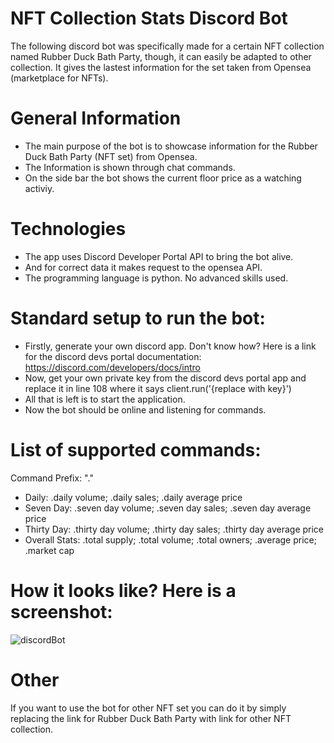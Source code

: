 # NFT Collection Stats Discord Bot

The following discord bot was specifically made for a certain NFT collection named Rubber Duck Bath Party, though, it can easily be adapted to other collection. It gives the lastest information for the set taken from Opensea (marketplace for NFTs). 

# General Information

* The main purpose of the bot is to showcase information for the Rubber Duck Bath Party (NFT set) from Opensea.
* The Information is shown through chat commands. 
* On the side bar the bot shows the current floor price as a watching activiy.

# Technologies

* The app uses Discord Developer Portal API to bring the bot alive.
* And for correct data it makes request to the opensea API.
* The programming language is python. No advanced skills used.

# Standard setup to run the bot: 

* Firstly, generate your own discord app. Don't know how? Here is a link for the discord devs portal documentation: https://discord.com/developers/docs/intro
* Now, get your own private key from the discord devs portal app and replace it in line 108 where it says client.run('{replace with key}')
* All that is left is to start the application.
* Now the bot should be online and listening for commands.

# List of supported commands:

Command Prefix: "."

* Daily: .daily volume; .daily sales; .daily average price
* Seven Day: .seven day volume; .seven day sales; .seven day average price
* Thirty Day: .thirty day volume; .thirty day sales; .thirty day average price
* Overall Stats: .total supply; .total volume; .total owners; .average price; .market cap

# How it looks like? Here is a screenshot:

![]()![discordBot](https://user-images.githubusercontent.com/102682394/235350199-81b0b4fd-c97b-4702-8965-89ed870ea84e.png)

# Other

If you want to use the bot for other NFT set you can do it by simply replacing the link for Rubber Duck Bath Party with link for other NFT collection.










